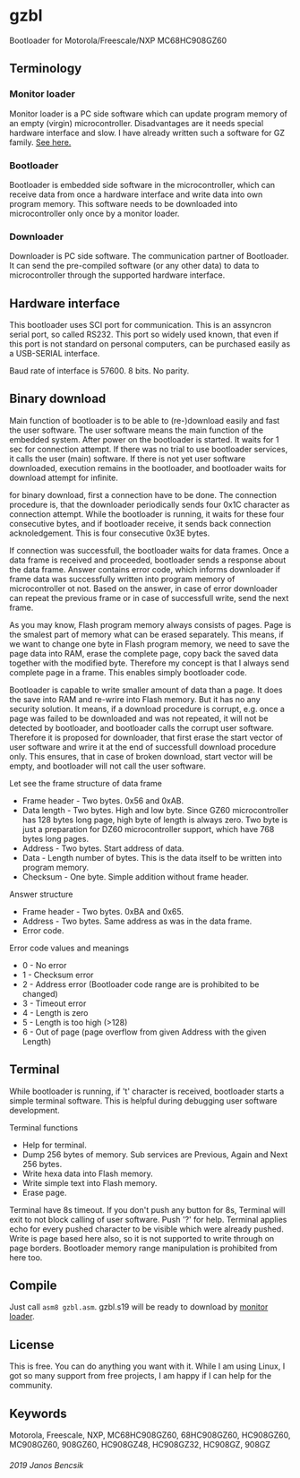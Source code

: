 # gzbl

Bootloader for Motorola/Freescale/NXP MC68HC908GZ60

## Terminology

### Monitor loader

Monitor loader is a PC side software which can update program memory of an empty (virgin) microcontroller.
Disadvantages are it needs special hardware interface and slow.
I have already written such a software for GZ family. [See here.](https://github.com/butyi/gzml/)

### Bootloader

Bootloader is embedded side software in the microcontroller,
which can receive data from once a hardware interface and write data into own program memory.
This software needs to be downloaded into microcontroller only once by a monitor loader.

### Downloader

Downloader is PC side software. The communication partner of Bootloader.
It can send the pre-compiled software (or any other data) to data to microcontroller through the supported hardware interface.

## Hardware interface

This bootloader uses SCI port for communication. This is an assyncron serial port, so called RS232.
This port so widely used known, that even if this port is not standard on personal computers,
can be purchased easily as a USB-SERIAL interface.

Baud rate of interface is 57600. 8 bits. No parity.

## Binary download

Main function of bootloader is to be able to (re-)download easily and fast the user software.
The user software means the main function of the embedded system.
After power on the bootloader is started. It waits for 1 sec for connection attempt.
If there was no trial to use bootloader services, it calls the user (main) software.
If there is not yet user software downloaded, execution remains in the bootloader,
and bootloader waits for download attempt for infinite.

for binary download, first a connection have to be done.
The connection procedure is, that the downloader periodically sends four 0x1C character as connection attempt.
While the bootloader is running, it waits for these four consecutive bytes, and if bootloader receive,
it sends back connection acknoledgement. This is four consecutive 0x3E bytes.

If connection was successfull, the bootloader waits for data frames.
Once a data frame is received and proceeded, bootloader sends a response about the data frame.
Answer contains error code, which informs downloader if frame data was successfully written into program memory of microcontroller ot not.
Based on the answer, in case of error downloader can repeat the previous frame or in case of successfull write, send the next frame.

As you may know, Flash program memory always consists of pages. Page is the smalest part of memory what can be erased separately.
This means, if we want to change one byte in Flash program memory, we need to save the page data into RAM, erase the complete page,
copy back the saved data together with the modified byte.
Therefore my concept is that I always send complete page in a frame. This enables simply bootloader code.

Bootloader is capable to write smaller amount of data than a page. It does the save into RAM and re-wrire into Flash memory.
But it has no any security solution. It means, if a download procedure is corrupt,
e.g. once a page was failed to be downloaded and was not repeated, it will not be detected by bootloader,
and bootloader calls the corrupt user software.
Therefore it is proposed for downloader, that first erase the start vector of user software and wrire it at the end of successfull
download procedure only. This ensures, that in case of broken download, start vector will be empty, and bootloader will not call the user software.

Let see the frame structure of data frame

- Frame header - Two bytes. 0x56 and 0xAB.
- Data length - Two bytes. High and low byte. Since GZ60 microcontroller has 128 bytes long page, high byte of length is always zero.
Two byte is just a preparation for DZ60 microcontroller support, which have 768 bytes long pages.
- Address - Two bytes. Start address of data.
- Data - Length number of bytes. This is the data itself to be written into program memory.
- Checksum - One byte. Simple addition without frame header.

Answer structure

- Frame header - Two bytes. 0xBA and 0x65.
- Address - Two bytes. Same address as was in the data frame.
- Error code.

Error code values and meanings
- 0 - No error
- 1 - Checksum error
- 2 - Address error (Bootloader code range are is prohibited to be changed)
- 3 - Timeout error
- 4 - Length is zero
- 5 - Length is too high (>128)
- 6 - Out of page (page overflow from given Address with the given Length)

## Terminal

While bootloader is running, if 't' character is received, bootloader starts a simple terminal software.
This is helpful during debugging user software development.

Terminal functions

- Help for terminal.
- Dump 256 bytes of memory. Sub services are Previous, Again and Next 256 bytes.
- Write hexa data into Flash memory.
- Write simple text into Flash memory.
- Erase page.

Terminal have 8s timeout. If you don't push any button for 8s, Terminal will exit to not block calling of user software.
Push '?' for help. Terminal applies echo for every pushed character to be visible which were already pushed.
Write is page based here also, so it is not supported to write through on page borders.
Bootloader memory range manipulation is prohibited from here too.

## Compile

Just call `asm8 gzbl.asm`.
gzbl.s19 will be ready to download by [monitor loader](https://github.com/butyi/gzml/).

## License

This is free. You can do anything you want with it.
While I am using Linux, I got so many support from free projects, I am happy if I can help for the community.

## Keywords

Motorola, Freescale, NXP, MC68HC908GZ60, 68HC908GZ60, HC908GZ60, MC908GZ60, 908GZ60, HC908GZ48, HC908GZ32, HC908GZ, 908GZ

###### 2019 Janos Bencsik
